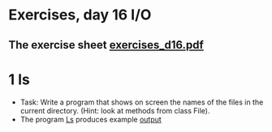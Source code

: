 # Exercises, day 16 I/O

## The exercise sheet [exercises_d16.pdf](exercises_d16.pdf) 

# 1 ls
* Task: Write a program that shows on screen the names of the files in the current directory. 
  (Hint: look at methods from class File).
* The program [Ls](src/likeunix/Ls.java) produces example [output](outputs/Ls_example_output.md)


